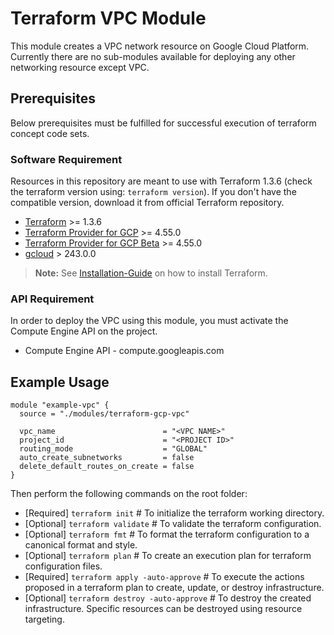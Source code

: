 # Terraform VPC Module
This module creates a VPC network resource on Google Cloud Platform.
Currently there are no sub-modules available for deploying any other networking resource except VPC.

## Prerequisites
Below prerequisites must be fulfilled for successful execution of terraform concept code sets.

### Software Requirement
Resources in this repository are meant to use with Terraform 1.3.6 (check the terraform version using: `terraform version`). If you don't have the compatible version, download it from official Terraform repository.

- [Terraform](https://www.terraform.io/downloads.html) >= 1.3.6
- [Terraform Provider for GCP](https://github.com/terraform-providers/terraform-provider-google) >= 4.55.0
- [Terraform Provider for GCP Beta](https://github.com/terraform-providers/terraform-provider-google-beta) >= 4.55.0
- [gcloud](https://cloud.google.com/sdk/gcloud/) > 243.0.0

> **Note:** 
> See [Installation-Guide](https://gist.github.com/anupam-sy/7458df6506e8e3cfb28c0ff56fab546a) on how to install Terraform.

### API Requirement
In order to deploy the VPC using this module, you must activate the Compute Engine API on the project.

- Compute Engine API - compute.googleapis.com

## Example Usage
```
module "example-vpc" {
  source = "./modules/terraform-gcp-vpc"

  vpc_name                        = "<VPC NAME>"
  project_id                      = "<PROJECT ID>"
  routing_mode                    = "GLOBAL"
  auto_create_subnetworks         = false
  delete_default_routes_on_create = false
}
```

Then perform the following commands on the root folder:

-   [Required] `terraform init` # To initialize the terraform working directory.
-   [Optional] `terraform validate` # To validate the terraform configuration.
-   [Optional] `terraform fmt` # To format the terraform configuration to a canonical format and style.
-   [Optional] `terraform plan` # To create an execution plan for terraform configuration files.
-   [Required] `terraform apply -auto-approve` # To execute the actions proposed in a terraform plan to create, update, or destroy infrastructure.
-   [Optional] `terraform destroy -auto-approve` # To destroy the created infrastructure. Specific resources can be destroyed using resource targeting.